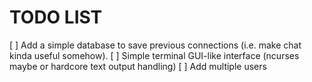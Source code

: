 TODO LIST
=========

[  ] Add a simple database to save previous connections (i.e. make chat kinda useful somehow).
[  ] Simple terminal GUI-like interface (ncurses maybe or hardcore text output handling)
[  ] Add multiple users
